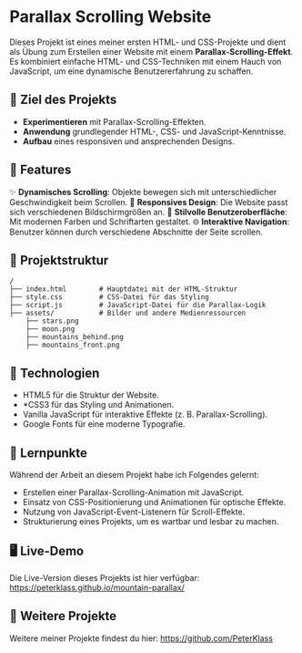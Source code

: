 # Parallax Scrolling Website

Dieses Projekt ist eines meiner ersten HTML- und CSS-Projekte und dient als Übung zum Erstellen einer Website mit einem **Parallax-Scrolling-Effekt**. Es kombiniert einfache HTML- und CSS-Techniken mit einem Hauch von JavaScript, um eine dynamische Benutzererfahrung zu schaffen.

## 🎯 Ziel des Projekts
- **Experimentieren** mit Parallax-Scrolling-Effekten.
- **Anwendung** grundlegender HTML-, CSS- und JavaScript-Kenntnisse.
- **Aufbau** eines responsiven und ansprechenden Designs.

## 🌟 Features
✨ **Dynamisches Scrolling**: Objekte bewegen sich mit unterschiedlicher Geschwindigkeit beim Scrollen.
📱 **Responsives Design**: Die Website passt sich verschiedenen Bildschirmgrößen an.
🎨 **Stilvolle Benutzeroberfläche**: Mit modernen Farben und Schriftarten gestaltet.
🌐 **Interaktive Navigation**: Benutzer können durch verschiedene Abschnitte der Seite scrollen.

## 📂 Projektstruktur
```
/
├── index.html        # Hauptdatei mit der HTML-Struktur
├── style.css         # CSS-Datei für das Styling
├── script.js         # JavaScript-Datei für die Parallax-Logik
├── assets/           # Bilder und andere Medienressourcen
    ├── stars.png
    ├── moon.png
    ├── mountains_behind.png
    ├── mountains_front.png
```

## 🚀 Technologien
- HTML5 für die Struktur der Website.
- *CSS3 für das Styling und Animationen.
- Vanilla JavaScript für interaktive Effekte (z. B. Parallax-Scrolling).
- Google Fonts für eine moderne Typografie.

## 📝 Lernpunkte
Während der Arbeit an diesem Projekt habe ich Folgendes gelernt:

- Erstellen einer Parallax-Scrolling-Animation mit JavaScript.
- Einsatz von CSS-Positionierung und Animationen für optische Effekte.
- Nutzung von JavaScript-Event-Listenern für Scroll-Effekte.
- Strukturierung eines Projekts, um es wartbar und lesbar zu machen.

## 🖥️ Live-Demo
Die Live-Version dieses Projekts ist hier verfügbar:
https://peterklass.github.io/mountain-parallax/

## 🔗 Weitere Projekte
Weitere meiner Projekte findest du hier: https://github.com/PeterKlass
